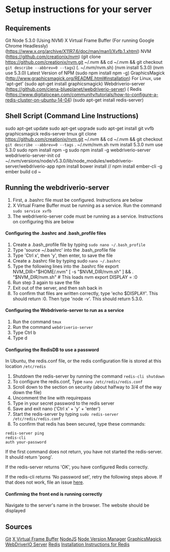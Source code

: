 # Setup instructions for your server

## Requirements
Git
Node 5.3.0 (Using NVM)
X Virtual Frame Buffer (For running Google Chrome Headlessly) (https://www.x.org/archive/X11R7.6/doc/man/man1/Xvfb.1.xhtml)
NVM (https://github.com/creationix/nvm) (git clone https://github.com/creationix/nvm.git ~/.nvm && cd ~/.nvm && git checkout `git describe --abbrev=0 --tags`) (. ~/.nvm/nvm.sh) (nvm install 5.3.0) (nvm use 5.3.0)
Latest Version of NPM (sudo npm install npm -g)
GraphicsMagick (http://www.graphicsmagick.org/README.html#installation) For Linux, use 'apt-get' (sudo apt-get install graphicsmagick)
Webdriverio-server (https://github.com/ciena-blueplanet/webdriverio-server) (
Redis (https://www.digitalocean.com/community/tutorials/how-to-configure-a-redis-cluster-on-ubuntu-14-04) (sudo apt-get install redis-server)
## Shell Script (Command Line Instructions)
sudo apt-get update
sudo apt-get upgrade
sudo apt-get install git vvfb graphicsmagick redis-server tmux
git clone https://github.com/creationix/nvm.git ~/.nvm && cd ~/.nvm && git checkout `git describe --abbrev=0 --tags`
. ~/.nvm/nvm.sh
nvm install 5.3.0
nvm use 5.3.0
sudo npm install npm -g
sudo npm install -g webdriverio-server
webdriverio-server-init
cd ~/.nvm/versions/node/v5.3.0/lib/node_modules/webdriverio-server/webdriverio-app
npm install
bower install
// npm install ember-cli -g
ember build
cd ~


## Running the webdriverio-server
1) First, a .bashrc file must be configured. Instructions are below
2) X Virtual Frame Buffer must be running as a service. Run the command ```sudo service xvfb```
3) The webdriverio-server code must be running as a service. Instructions on configuring this are below

#### Configuring the .bashrc and .bash_profile files
1) Create a .bash_profile file by typing ```sudo nano ~/.bash_profile```
2) Type 'source ~/.bashrc' into the .bash_profile file
3) Type 'Ctrl x', then 'y', then enter, to save the file
4) Create a .bashrc file by typing sudo ```nano ~/.bashrc```
5) Type the following lines into the .bashrc file
    export NVM_DIR="$HOME/.nvm"
    [ -s "$NVM_DIR/nvm.sh" ] && . "$NVM_DIR/nvm.sh" # This loads nvm
    export DISPLAY = :0
6) Run step 3 again to save the file
7) Exit out of the server, and then ssh back in
8) To confirm that files are written correctly, type 'echo $DISPLAY'. This should return :0. Then type 'node -v'. This should return 5.3.0.

#### Configuring the Webdriverio-server to run as a service
1) Run the command ```tmux```
2) Run the command ```webdriverio-server```
3) Type Ctrl b
4) Type d

#### Configuring the RedisDB to use a password
In Ubuntu, the redis.conf file, or the redis configuration file is stored at this location ```/etc/redis```
1) Shutdown the redis-server by running the command ```redis-cli shutdown```
1) To configure the redis.conf, Type ```nano /etc/redis/redis.conf```
2) Scroll down to the section on security (about halfway to 3/4 of the way down the file)
3) Uncomment the line with requirepass
4) Type in your secret password to the redis server
5) Save and exit nano ('Ctrl x' + 'y' + 'enter')
6) Start the redis-server by typing ```sudo redis-server /etc/redis/redis.conf```
7) To confirm that redis has been secured, type these commands:
```
redis-server ping
redis-cli
auth your-password
```
If the first command does not return, you have not started the redis-server. It should return 'pong'.

If the redis-server returns 'OK', you have configured Redis correctly.

If the redis-cli returns 'No password set', retry the following steps above. If that does not work, file an issue [here](https://github.com/ciena-blueplanet/webdriverio-server/issues).

#### Confirming the front end is running correctly
Navigate to the server's name in the browser. The website should be displayed

## Sources
[Git](https://help.ubuntu.com/lts/serverguide/git.html)
[X Virtual Frame Buffer](https://www.x.org/archive/X11R7.6/doc/man/man1/Xvfb.1.xhtml)
[NodeJS](https://nodejs.org/en)
[Node Version Manager](https://github.com/creationix/nvm)
[GraphicsMagick](http://www.graphicsmagick.org/index.html)
[WebDriverIO Server](https://github.com/ciena-blueplanet/webdriverio-server)
[Redis](http://redis.io)
[Installation Instructions for Redis](https://www.digitalocean.com/community/tutorials/how-to-configure-a-redis-cluster-on-ubuntu-14-04)


